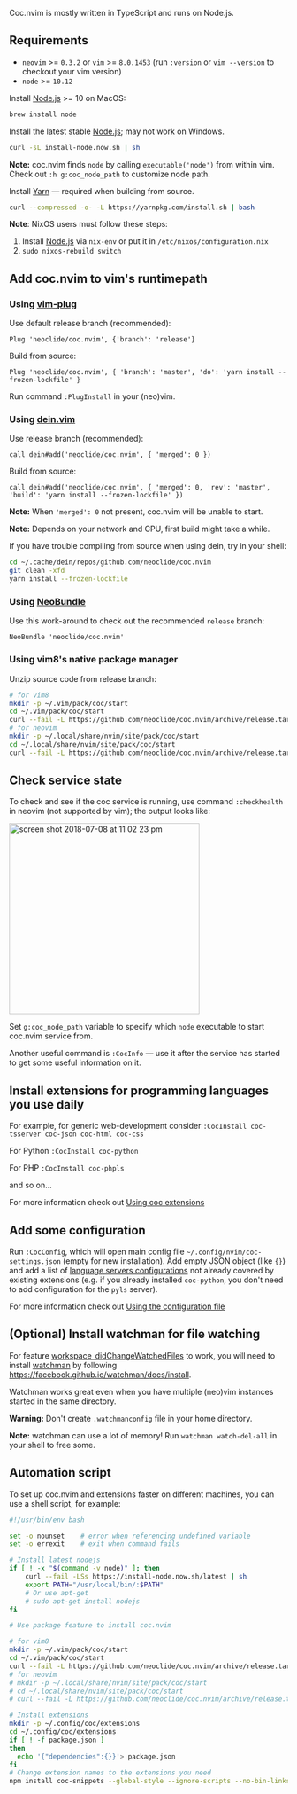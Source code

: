 Coc.nvim is mostly written in TypeScript and runs on Node.js.

## Requirements

* `neovim` >= `0.3.2` or `vim` >= `8.0.1453` (run `:version` or `vim --version` to checkout your vim version)
* `node` >= `10.12`

Install [Node.js](https://nodejs.org/) >= 10 on MacOS:

```bash
brew install node
```

Install the latest stable [Node.js](https://nodejs.org/); may not work on Windows.

```sh
curl -sL install-node.now.sh | sh
```

**Note:** coc.nvim finds `node` by calling `executable('node')` from within vim. Check out
`:h g:coc_node_path` to customize node path.

Install [Yarn](https://yarnpkg.com/) — required when building from source.

```sh
curl --compressed -o- -L https://yarnpkg.com/install.sh | bash
```

**Note**: NixOS users must follow these steps:

1. Install [Node.js](https://nodejs.org/en/download/) via `nix-env` or put it in `/etc/nixos/configuration.nix`
2. `sudo nixos-rebuild switch`

## Add coc.nvim to vim's runtimepath

### Using [vim-plug](https://github.com/junegunn/vim-plug)

Use default release branch (recommended):

``` vim
Plug 'neoclide/coc.nvim', {'branch': 'release'}
```

Build from source:

``` vim
Plug 'neoclide/coc.nvim', { 'branch': 'master', 'do': 'yarn install --frozen-lockfile' }
```

Run command `:PlugInstall` in your (neo)vim.

### Using [dein.vim](https://github.com/Shougo/dein.vim)

Use release branch (recommended):

``` vim
call dein#add('neoclide/coc.nvim', { 'merged': 0 })
```

Build from source:

``` vim
call dein#add('neoclide/coc.nvim', { 'merged': 0, 'rev': 'master', 'build': 'yarn install --frozen-lockfile' })
```

**Note:** When `'merged': 0` not present, coc.nvim will be unable to start.

**Note:** Depends on your network and CPU, first build might take a while.

If you have trouble compiling from source when using dein, try in your shell:

```sh
cd ~/.cache/dein/repos/github.com/neoclide/coc.nvim
git clean -xfd
yarn install --frozen-lockfile
```

### Using [NeoBundle](https://github.com/Shougo/neobundle.vim)

Use this work-around to check out the recommended `release` branch:

``` vim
NeoBundle 'neoclide/coc.nvim'
```

### Using vim8's native package manager

Unzip source code from release branch:

```sh
# for vim8
mkdir -p ~/.vim/pack/coc/start
cd ~/.vim/pack/coc/start
curl --fail -L https://github.com/neoclide/coc.nvim/archive/release.tar.gz|tar xzfv -
# for neovim
mkdir -p ~/.local/share/nvim/site/pack/coc/start
cd ~/.local/share/nvim/site/pack/coc/start
curl --fail -L https://github.com/neoclide/coc.nvim/archive/release.tar.gz|tar xzfv -
```

## Check service state

To check and see if the coc service is running, use command `:checkhealth` in neovim (not supported by vim); the output looks like:

<img width="344" alt="screen shot 2018-07-08 at 11 02 23 pm" src="https://user-images.githubusercontent.com/251450/42421117-001a81ee-8303-11e8-929a-91da4ac9feea.png">

Set `g:coc_node_path` variable to specify which `node` executable to start coc.nvim service from.

Another useful command is `:CocInfo` — use it after the service has started to get some useful information on it.

## Install extensions for programming languages you use daily

For example, for generic web-development consider `:CocInstall coc-tsserver coc-json coc-html coc-css`

For Python `:CocInstall coc-python`

For PHP `:CocInstall coc-phpls`

and so on...

For more information check out [Using coc extensions](https://github.com/neoclide/coc.nvim/wiki/Using-coc-extensions)

## Add some configuration

Run `:CocConfig`, which will open main config file `~/.config/nvim/coc-settings.json` (empty for new installation). Add empty JSON object (like `{}`) and add a list of [language servers configurations](https://github.com/neoclide/coc.nvim/wiki/Language-servers) not already covered by existing extensions (e.g. if you already installed `coc-python`, you don't need to add configuration for the `pyls` server).

For more information check out [Using the configuration file](https://github.com/neoclide/coc.nvim/wiki/Using-the-configuration-file)

## (Optional) Install watchman for file watching

For feature [workspace_didChangeWatchedFiles](https://microsoft.github.io/language-server-protocol/specification#workspace_didChangeWatchedFiles) to work, you will need to install [watchman](https://facebook.github.io/watchman) by following <https://facebook.github.io/watchman/docs/install>.

Watchman works great even when you have multiple (neo)vim instances started in the same directory.

**Warning:** Don't create `.watchmanconfig` file in your home directory.

**Note:** watchman can use a lot of memory! Run `watchman watch-del-all` in your shell to free some.

## Automation script

To set up coc.nvim and extensions faster on different machines, you can use a shell script, for example:

``` sh
#!/usr/bin/env bash

set -o nounset    # error when referencing undefined variable
set -o errexit    # exit when command fails

# Install latest nodejs
if [ ! -x "$(command -v node)" ]; then
    curl --fail -LSs https://install-node.now.sh/latest | sh
    export PATH="/usr/local/bin/:$PATH"
    # Or use apt-get
    # sudo apt-get install nodejs
fi

# Use package feature to install coc.nvim

# for vim8
mkdir -p ~/.vim/pack/coc/start
cd ~/.vim/pack/coc/start
curl --fail -L https://github.com/neoclide/coc.nvim/archive/release.tar.gz | tar xzfv -
# for neovim
# mkdir -p ~/.local/share/nvim/site/pack/coc/start
# cd ~/.local/share/nvim/site/pack/coc/start
# curl --fail -L https://github.com/neoclide/coc.nvim/archive/release.tar.gz | tar xzfv -

# Install extensions
mkdir -p ~/.config/coc/extensions
cd ~/.config/coc/extensions
if [ ! -f package.json ]
then
  echo '{"dependencies":{}}'> package.json
fi
# Change extension names to the extensions you need
npm install coc-snippets --global-style --ignore-scripts --no-bin-links --no-package-lock --only=prod
```
